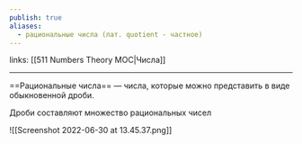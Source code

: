 ```yaml
---
publish: true
aliases:
  - рациональные числа (лат. quotient - частное)
---
```

links: [[511 Numbers Theory MOC|Числа]]

---

==Рациональные числа== — числа, которые можно представить в виде обыкновенной дроби.

Дроби составляют множество рациональных чисел

![[Screenshot 2022-06-30 at 13.45.37.png]]

